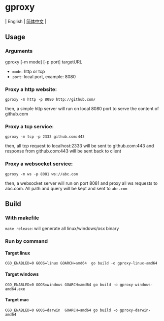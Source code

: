 # gproxy

| English | [简体中文](./README.zh-CN.md) |

## Usage

### Arguments

gproxy [-m mode] [-p port] targetURL

- ``mode``: http or tcp
- ``port``: local port, example: 8080

### Proxy a http website:

``gproxy -m http -p 8080 http://github.com/``

then, a simple http server will run on local 8080 port to serve the content of github.com

### Proxy a tcp service:

``gproxy -m tcp -p 2333 github.com:443``

then, all tcp request to localhost:2333 will be sent to github.com:443 and response from github.com:443 will be sent
back to client

### Proxy a websocket service:

``gproxy -m ws -p 8081 ws://abc.com``

then, a websocket server will run on port 8081 and proxy all ws requests to abc.com. All path and query will be kept and sent to `abc.com`

## Build

### With makefile

``make release``: will generate all linux/windows/osx binary

### Run by command

#### Target linux

``CGO_ENABLED=0 GOOS=linux GOARCH=amd64  go build -o gproxy-linux-amd64``

#### Target windows

``CGO_ENABLED=0 GOOS=windows GOARCH=amd64 go build -o gproxy-windows-amd64.exe``

#### Target mac

``CGO_ENABLED=0 GOOS=darwin  GOARCH=amd64 go build -o gproxy-darwin-amd64``
